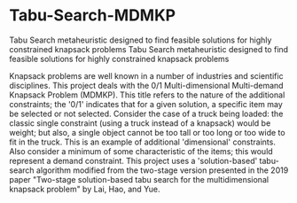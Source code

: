 # Tabu-Search-MDMKP
Tabu Search metaheuristic designed to find feasible solutions for highly constrained knapsack problems
Tabu Search metaheuristic designed to find feasible solutions for highly constrained knapsack problems

Knapsack problems are well known in a number of industries and scientific disciplines. This project deals with the 0/1 Multi-dimensional Multi-demand Knapsack Problem (MDMKP). This title refers to the nature of the additional constraints; the '0/1' indicates that for a given solution, a specific item may be selected or not selected. Consider the case of a truck being loaded: the classic single constraint (using a truck instead of a knapsack) would be weight; but also, a single object cannot be too tall or too long or too wide to fit in the truck. This is an example of additional 'dimensional' constraints. Also consider a minimum of some characteristic of the items; this would represent a demand constraint. This project uses a 'solution-based' tabu-search algorithm modified from the two-stage version presented in the 2019 paper "Two-stage solution-based tabu search for the multidimensional knapsack problem" by Lai, Hao, and Yue.
